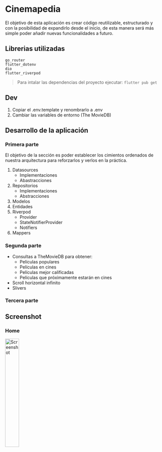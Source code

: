 # Cinemapedia

El objetivo de esta aplicación es  crear código reutilizable, estructurado y con la posibilidad de expandirlo desde el inicio, de esta manera será más simple poder añadir nuevas funcionalidades a futuro.

## Librerias utilizadas
```
go_router
flutter_dotenv
dio
flutter_riverpod
```
> Para intalar las dependencias del proyecto ejecutar: ```flutter pub get```

## Dev
1. Copiar el .env.template y renombrarlo a .env
2. Cambiar las variables de entorno (The MovieDB)
## Desarrollo de la aplicación

### Primera parte
El objetivo de la sección es poder establecer los cimientos ordenados de nuestra arquitectura para reforzarlos y verlos en la práctica.

1. Datasources
    - Implementaciones
    - Abastracciones
2. Repositorios
    - Implementaciones
    - Abstracciones
3. Modelos
4. Entidades
5. Riverpod
    - Provider
    - StateNotifierProvider
    - Notifiers
6. Mappers

### Segunda parte

- Consultas a TheMovieDB para obtener:
    - Películas populares
    - Películas en cines
    - Películas mejor calificadas
    - Películas que próximamente estarán en cines
- Scroll horizontal infinito
- Slivers

### Tercera parte


## Screenshot
<p align="center">
<h3>Home</h3>
  <img src="./assets/screenshots/0-home.png" alt="Screenshot" width="30%">

</p>
